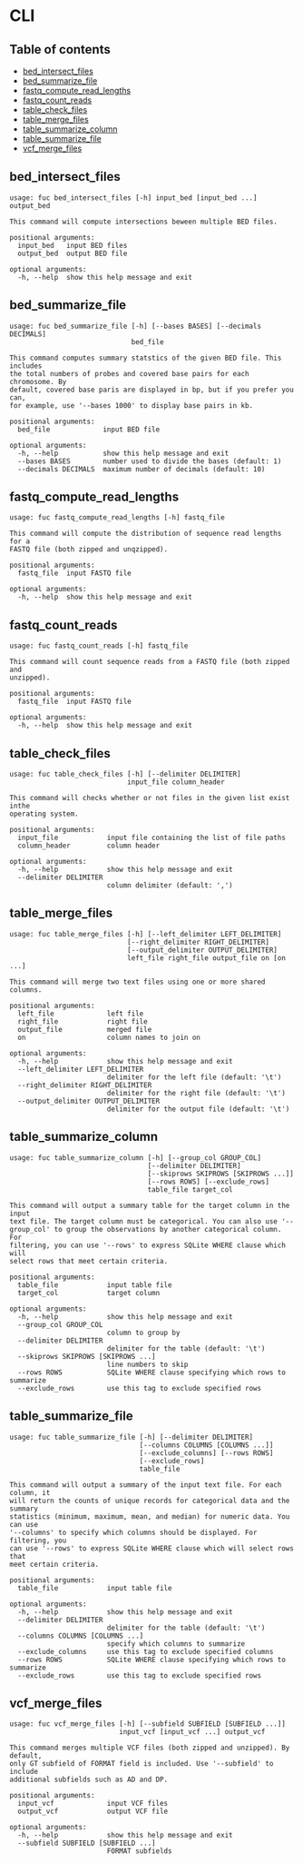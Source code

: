 # CLI

## Table of contents

* [bed_intersect_files](#bed_intersect_files) 
* [bed_summarize_file](#bed_summarize_file) 
* [fastq_compute_read_lengths](#fastq_compute_read_lengths) 
* [fastq_count_reads](#fastq_count_reads) 
* [table_check_files](#table_check_files) 
* [table_merge_files](#table_merge_files) 
* [table_summarize_column](#table_summarize_column) 
* [table_summarize_file](#table_summarize_file) 
* [vcf_merge_files](#vcf_merge_files) 

## bed_intersect_files <a name="bed_intersect_files"></a>

```
usage: fuc bed_intersect_files [-h] input_bed [input_bed ...] output_bed

This command will compute intersections beween multiple BED files.

positional arguments:
  input_bed   input BED files
  output_bed  output BED file

optional arguments:
  -h, --help  show this help message and exit
```

## bed_summarize_file <a name="bed_summarize_file"></a>

```
usage: fuc bed_summarize_file [-h] [--bases BASES] [--decimals DECIMALS]
                              bed_file

This command computes summary statstics of the given BED file. This includes
the total numbers of probes and covered base pairs for each chromosome. By
default, covered base paris are displayed in bp, but if you prefer you can,
for example, use '--bases 1000' to display base pairs in kb.

positional arguments:
  bed_file             input BED file

optional arguments:
  -h, --help           show this help message and exit
  --bases BASES        number used to divide the bases (default: 1)
  --decimals DECIMALS  maximum number of decimals (default: 10)
```

## fastq_compute_read_lengths <a name="fastq_compute_read_lengths"></a>

```
usage: fuc fastq_compute_read_lengths [-h] fastq_file

This command will compute the distribution of sequence read lengths for a
FASTQ file (both zipped and unqzipped).

positional arguments:
  fastq_file  input FASTQ file

optional arguments:
  -h, --help  show this help message and exit
```

## fastq_count_reads <a name="fastq_count_reads"></a>

```
usage: fuc fastq_count_reads [-h] fastq_file

This command will count sequence reads from a FASTQ file (both zipped and
unzipped).

positional arguments:
  fastq_file  input FASTQ file

optional arguments:
  -h, --help  show this help message and exit
```

## table_check_files <a name="table_check_files"></a>

```
usage: fuc table_check_files [-h] [--delimiter DELIMITER]
                             input_file column_header

This command will checks whether or not files in the given list exist inthe
operating system.

positional arguments:
  input_file            input file containing the list of file paths
  column_header         column header

optional arguments:
  -h, --help            show this help message and exit
  --delimiter DELIMITER
                        column delimiter (default: ',')
```

## table_merge_files <a name="table_merge_files"></a>

```
usage: fuc table_merge_files [-h] [--left_delimiter LEFT_DELIMITER]
                             [--right_delimiter RIGHT_DELIMITER]
                             [--output_delimiter OUTPUT_DELIMITER]
                             left_file right_file output_file on [on ...]

This command will merge two text files using one or more shared columns.

positional arguments:
  left_file             left file
  right_file            right file
  output_file           merged file
  on                    column names to join on

optional arguments:
  -h, --help            show this help message and exit
  --left_delimiter LEFT_DELIMITER
                        delimiter for the left file (default: '\t')
  --right_delimiter RIGHT_DELIMITER
                        delimiter for the right file (default: '\t')
  --output_delimiter OUTPUT_DELIMITER
                        delimiter for the output file (default: '\t')
```

## table_summarize_column <a name="table_summarize_column"></a>

```
usage: fuc table_summarize_column [-h] [--group_col GROUP_COL]
                                  [--delimiter DELIMITER]
                                  [--skiprows SKIPROWS [SKIPROWS ...]]
                                  [--rows ROWS] [--exclude_rows]
                                  table_file target_col

This command will output a summary table for the target column in the input
text file. The target column must be categorical. You can also use '--
group_col' to group the observations by another categorical column. For
filtering, you can use '--rows' to express SQLite WHERE clause which will
select rows that meet certain criteria.

positional arguments:
  table_file            input table file
  target_col            target column

optional arguments:
  -h, --help            show this help message and exit
  --group_col GROUP_COL
                        column to group by
  --delimiter DELIMITER
                        delimiter for the table (default: '\t')
  --skiprows SKIPROWS [SKIPROWS ...]
                        line numbers to skip
  --rows ROWS           SQLite WHERE clause specifying which rows to summarize
  --exclude_rows        use this tag to exclude specified rows
```

## table_summarize_file <a name="table_summarize_file"></a>

```
usage: fuc table_summarize_file [-h] [--delimiter DELIMITER]
                                [--columns COLUMNS [COLUMNS ...]]
                                [--exclude_columns] [--rows ROWS]
                                [--exclude_rows]
                                table_file

This command will output a summary of the input text file. For each column, it
will return the counts of unique records for categorical data and the summary
statistics (minimum, maximum, mean, and median) for numeric data. You can use
'--columns' to specify which columns should be displayed. For filtering, you
can use '--rows' to express SQLite WHERE clause which will select rows that
meet certain criteria.

positional arguments:
  table_file            input table file

optional arguments:
  -h, --help            show this help message and exit
  --delimiter DELIMITER
                        delimiter for the table (default: '\t')
  --columns COLUMNS [COLUMNS ...]
                        specify which columns to summarize
  --exclude_columns     use this tag to exclude specified columns
  --rows ROWS           SQLite WHERE clause specifying which rows to summarize
  --exclude_rows        use this tag to exclude specified rows
```

## vcf_merge_files <a name="vcf_merge_files"></a>

```
usage: fuc vcf_merge_files [-h] [--subfield SUBFIELD [SUBFIELD ...]]
                           input_vcf [input_vcf ...] output_vcf

This command merges multiple VCF files (both zipped and unzipped). By default,
only GT subfield of FORMAT field is included. Use '--subfield' to include
additional subfields such as AD and DP.

positional arguments:
  input_vcf             input VCF files
  output_vcf            output VCF file

optional arguments:
  -h, --help            show this help message and exit
  --subfield SUBFIELD [SUBFIELD ...]
                        FORMAT subfields
```


